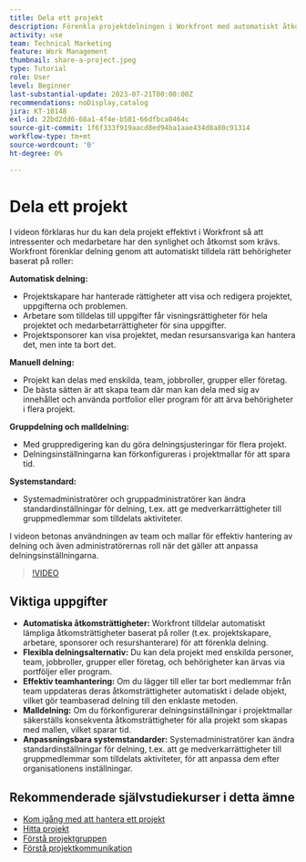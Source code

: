 ```yaml
---
title: Dela ett projekt
description: Förenkla projektdelningen i Workfront med automatiskt åtkomsträttigheter, flexibla alternativ, teambaserad hantering, malldelning och anpassningsbara systemstandarder för smidigt samarbete.
activity: use
team: Technical Marketing
feature: Work Management
thumbnail: share-a-project.jpeg
type: Tutorial
role: User
level: Beginner
last-substantial-update: 2023-07-21T00:00:00Z
recommendations: noDisplay,catalog
jira: KT-10148
exl-id: 22bd2dd6-68a1-4f4e-b581-66dfbca0464c
source-git-commit: 1f6f333f919aacd8ed94ba1aae434d8a80c91314
workflow-type: tm+mt
source-wordcount: '0'
ht-degree: 0%

---
```


# Dela ett projekt

I videon förklaras hur du kan dela projekt effektivt i Workfront så att intressenter och medarbetare har den synlighet och åtkomst som krävs. &#x200B; Workfront förenklar delning genom att automatiskt tilldela rätt behörigheter baserat på roller:

**Automatisk delning:**
* Projektskapare har hanterade rättigheter att visa och redigera projektet, uppgifterna och problemen.
* Arbetare som tilldelas till uppgifter får visningsrättigheter för hela projektet och medarbetarrättigheter för sina uppgifter.
* Projektsponsorer kan visa projektet, medan resursansvariga kan hantera det, men inte ta bort det.

**Manuell delning:**
* Projekt kan delas med enskilda, team, jobbroller, grupper eller företag.
* De bästa sätten är att skapa team där man kan dela med sig av innehållet och använda portfolior eller program för att ärva behörigheter i flera projekt.

**Gruppdelning och malldelning:**
* Med gruppredigering kan du göra delningsjusteringar för flera projekt. &#x200B;
* Delningsinställningarna kan förkonfigureras i projektmallar för att spara tid. &#x200B;

**Systemstandard:**
* Systemadministratörer och gruppadministratörer kan ändra standardinställningar för delning, t.ex. att ge medverkarrättigheter till gruppmedlemmar som tilldelats aktiviteter.

I videon betonas användningen av team och mallar för effektiv hantering av delning och även administratörernas roll när det gäller att anpassa delningsinställningarna.

>[!VIDEO](https://video.tv.adobe.com/v/3418904/?quality=12&learn=on&enablevpops)

## Viktiga uppgifter

* **Automatiska åtkomsträttigheter:** Workfront tilldelar automatiskt lämpliga åtkomsträttigheter baserat på roller (t.ex. projektskapare, arbetare, sponsorer och resurshanterare) för att förenkla delning. &#x200B;
* **Flexibla delningsalternativ:** Du kan dela projekt med enskilda personer, team, jobbroller, grupper eller företag, och behörigheter kan ärvas via portföljer eller program. &#x200B;
* **Effektiv teamhantering:** Om du lägger till eller tar bort medlemmar från team uppdateras deras åtkomsträttigheter automatiskt i delade objekt, vilket gör teambaserad delning till den enklaste metoden. &#x200B;
* **Malldelning:** Om du förkonfigurerar delningsinställningar i projektmallar säkerställs konsekventa åtkomsträttigheter för alla projekt som skapas med mallen, vilket sparar tid. &#x200B;
* **Anpassningsbara systemstandarder:** Systemadministratörer kan ändra standardinställningar för delning, t.ex. att ge medverkarrättigheter till gruppmedlemmar som tilldelats aktiviteter, för att anpassa dem efter organisationens inställningar. &#x200B;


## Rekommenderade självstudiekurser i detta ämne

* [Kom igång med att hantera ett projekt](/help/manage-work/projects/getting-started-manage-a-project.md)
* [Hitta projekt](/help/manage-work/projects/find-projects.md)
* [Förstå projektgruppen](/help/manage-work/projects/understand-the-project-team.md)
* [Förstå projektkommunikation](/help/manage-work/projects/understand-project-communication.md)

